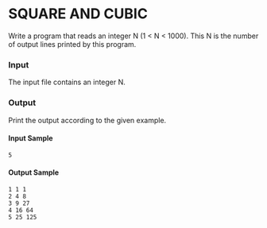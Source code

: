 # SQUARE AND CUBIC
Write a program that reads an integer N (1 < N < 1000). This N is the number of output lines printed by this program.
### Input
The input file contains an integer N.
### Output
Print the output according to the given example.
#### Input Sample	
    5
#### Output Sample
    1 1 1  
    2 4 8  
    3 9 27  
    4 16 64  
    5 25 125